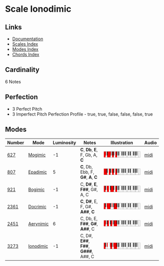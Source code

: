 # Scale Ionodimic

## Links

- [Documentation](README.md)
- [Scales Index](Scales.md)
- [Modes Index](Modes.md)
- [Chords Index](Chords.md)

## Cardinality

6 Notes

## Perfection

- 3 Perfect Pitch
- 3 Imperfect Pitch
Perfection Profile - true, true, false, false, false, true

## Modes

| Number | Mode | Luminosity | Notes | Illustration | Audio |
|--------|------|------------|-------|--------------|-------|
| [627](https://ianring.com/musictheory/scales/627) | [Mogimic](ModeMogimic.md) | -1 | **C**, **Db**, **E**, F, Gb, A, **C** | ![CNaturalMogimic](ModeCNaturalMogimic.png) | [midi](https://github.com/edipermadi/music/blob/main/docs/ModeCNaturalMogimic.mid?raw=true) | 
| [807](https://ianring.com/musictheory/scales/807) | [Epadimic](ModeEpadimic.md) | 5 | **C**, Db, Ebb, F, **G#**, **A**, **C** | ![CNaturalEpadimic](ModeCNaturalEpadimic.png) | [midi](https://github.com/edipermadi/music/blob/main/docs/ModeCNaturalEpadimic.mid?raw=true) | 
| [921](https://ianring.com/musictheory/scales/921) | [Bogimic](ModeBogimic.md) | -1 | C, **D#**, **E**, **F##**, G#, A, C | ![CNaturalBogimic](ModeCNaturalBogimic.png) | [midi](https://github.com/edipermadi/music/blob/main/docs/ModeCNaturalBogimic.mid?raw=true) | 
| [2361](https://ianring.com/musictheory/scales/2361) | [Docrimic](ModeDocrimic.md) | -1 | **C**, **D#**, E, F, G#, **A##**, **C** | ![CNaturalDocrimic](ModeCNaturalDocrimic.png) | [midi](https://github.com/edipermadi/music/blob/main/docs/ModeCNaturalDocrimic.mid?raw=true) | 
| [2451](https://ianring.com/musictheory/scales/2451) | [Aerynimic](ModeAerynimic.md) | 6 | C, Db, E, **F##**, **G#**, **A##**, C | ![CNaturalAerynimic](ModeCNaturalAerynimic.png) | [midi](https://github.com/edipermadi/music/blob/main/docs/ModeCNaturalAerynimic.mid?raw=true) | 
| [3273](https://ianring.com/musictheory/scales/3273) | [Ionodimic](ModeIonodimic.md) | -1 | C, D#, **E##**, **F##**, **G###**, A##, C | ![CNaturalIonodimic](ModeCNaturalIonodimic.png) | [midi](https://github.com/edipermadi/music/blob/main/docs/ModeCNaturalIonodimic.mid?raw=true) | 
